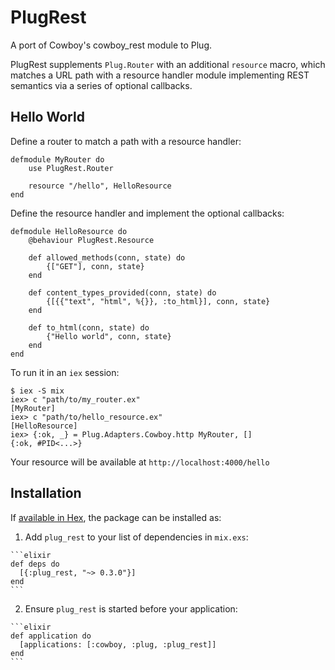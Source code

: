 # PlugRest

A port of Cowboy's cowboy_rest module to Plug.

PlugRest supplements `Plug.Router` with an additional `resource`
macro, which matches a URL path with a resource handler module
implementing REST semantics via a series of optional callbacks.

## Hello World

Define a router to match a path with a resource handler:

    defmodule MyRouter do
        use PlugRest.Router

        resource "/hello", HelloResource
    end

Define the resource handler and implement the optional callbacks:

    defmodule HelloResource do
        @behaviour PlugRest.Resource

        def allowed_methods(conn, state) do
            {["GET"], conn, state}
        end

        def content_types_provided(conn, state) do
            {[{{"text", "html", %{}}, :to_html}], conn, state}
        end

        def to_html(conn, state) do
            {"Hello world", conn, state}
        end
    end

To run it in an `iex` session:

    $ iex -S mix
    iex> c "path/to/my_router.ex"
    [MyRouter]
    iex> c "path/to/hello_resource.ex"
    [HelloResource]
    iex> {:ok, _} = Plug.Adapters.Cowboy.http MyRouter, []
    {:ok, #PID<...>}

Your resource will be available at `http://localhost:4000/hello`

## Installation

If [available in Hex](https://hex.pm/docs/publish), the package can be installed as:

  1. Add `plug_rest` to your list of dependencies in `mix.exs`:

    ```elixir
    def deps do
      [{:plug_rest, "~> 0.3.0"}]
    end
    ```

  2. Ensure `plug_rest` is started before your application:

    ```elixir
    def application do
      [applications: [:cowboy, :plug, :plug_rest]]
    end
    ```

